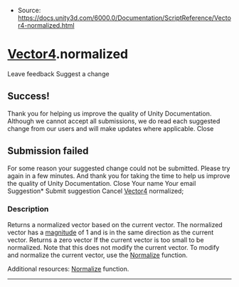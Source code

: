 * Source: https://docs.unity3d.com/6000.0/Documentation/ScriptReference/Vector4-normalized.html

#  [Vector4](https://docs.unity3d.com/6000.0/Documentation/ScriptReference/Vector4.html).normalized
Leave feedback
Suggest a change
## Success!
Thank you for helping us improve the quality of Unity Documentation. Although we cannot accept all submissions, we do read each suggested change from our users and will make updates where applicable.
Close
## Submission failed
For some reason your suggested change could not be submitted. Please <a>try again</a> in a few minutes. And thank you for taking the time to help us improve the quality of Unity Documentation.
Close
Your name Your email Suggestion* Submit suggestion
Cancel
[Vector4](https://docs.unity3d.com/6000.0/Documentation/ScriptReference/Vector4.html) normalized; 
### Description
Returns a normalized vector based on the current vector. The normalized vector has a [magnitude](https://docs.unity3d.com/6000.0/Documentation/ScriptReference/Vector4-magnitude.html) of 1 and is in the same direction as the current vector. Returns a zero vector If the current vector is too small to be normalized.
Note that this does not modify the current vector. To modify and normalize the current vector, use the [Normalize](https://docs.unity3d.com/6000.0/Documentation/ScriptReference/Vector4.Normalize.html) function.  
  
Additional resources: [Normalize](https://docs.unity3d.com/6000.0/Documentation/ScriptReference/Vector4.Normalize.html) function.
* * *
